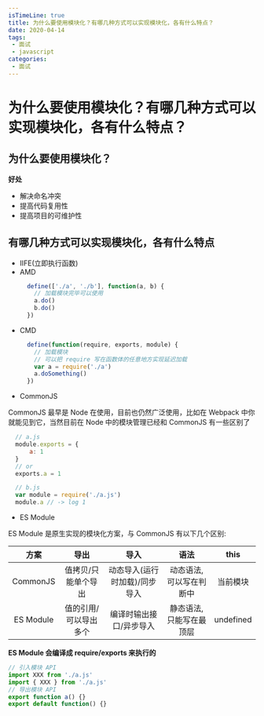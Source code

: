 ```yaml
---
isTimeLine: true
title: 为什么要使用模块化？有哪几种方式可以实现模块化，各有什么特点？
date: 2020-04-14
tags:
 - 面试
 - javascript
categories:
 - 面试
---
```

# 为什么要使用模块化？有哪几种方式可以实现模块化，各有什么特点？
## 为什么要使用模块化？
**好处**
* 解决命名冲突
* 提高代码复用性
* 提高项目的可维护性


## 有哪几种方式可以实现模块化，各有什么特点
* IIFE(立即执行函数)
* AMD
  ```js
    define(['./a', './b'], function(a, b) {
      // 加载模块完毕可以使用
      a.do()
      b.do()
    })
  ```
* CMD
  ```js
    define(function(require, exports, module) {
      // 加载模块
      // 可以把 require 写在函数体的任意地方实现延迟加载
      var a = require('./a')
      a.doSomething()
    })
  ```
* CommonJS

CommonJS 最早是 Node 在使用，目前也仍然广泛使用，比如在 Webpack 中你就能见到它，当然目前在 Node 中的模块管理已经和 CommonJS 有一些区别了
  ```js
    // a.js
    module.exports = {
        a: 1
    }
    // or 
    exports.a = 1

    // b.js
    var module = require('./a.js')
    module.a // -> log 1
  ```
* ES Module

ES Module 是原生实现的模块化方案，与 CommonJS 有以下几个区别:

|   方案    |         导出          |             导入              |          语法           |   this    |
| :-------: | :-------------------: | :---------------------------: | :---------------------: | :-------: |
| CommonJS  |  值拷贝/只能单个导出  | 动态导入(运行时加载)/同步导入 | 动态语法,可以写在判断中 | 当前模块  |
| ES Module | 值的引用/可以导出多个 |    编译时输出接口/异步导入    | 静态语法,只能写在最顶层 | undefined |

**ES Module 会编译成 require/exports 来执行的**
```js
// 引入模块 API
import XXX from './a.js'
import { XXX } from './a.js'
// 导出模块 API
export function a() {}
export default function() {}
```

<comment/>